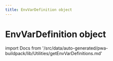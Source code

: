 ```yaml
---
title: EnvVarDefinition object
---
```


# EnvVarDefinition object

<!--
The reference doc content is generated automatically from the source code.
To update this section, update the doc blocks in the source code
-->

import Docs from '/src/data/auto-generated/pwa-buildpack/lib/Utilities/getEnvVarDefinitions.md'

<Docs />
